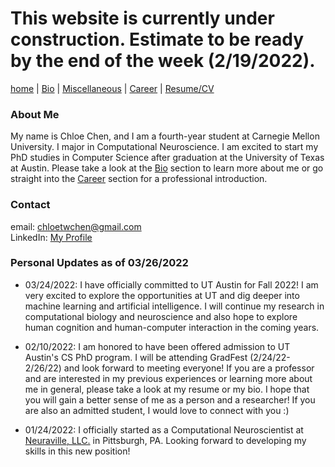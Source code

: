 # This website is currently under construction. Estimate to be ready by the end of the week (2/19/2022).

[home](index.md) | [Bio](bio.md) | [Miscellaneous](misc.md) | [Career](career.md) | [Resume/CV](assets/Chen_Chloe_resume.pdf)

### About Me
My name is Chloe Chen, and I am a fourth-year student at Carnegie Mellon University. I major in Computational Neuroscience. I am excited to start my PhD studies in Computer Science after graduation at the University of Texas at Austin. Please take a look at the [Bio](bio.md) section to learn more about me or go straight into the [Career](career.md) section for a professional introduction.

### Contact
email: [chloetwchen@gmail.com](mailto:chloetwchen@gmail.com)  
LinkedIn: [My Profile](https://www.linkedin.com/in/twc22/)

### Personal Updates as of 03/26/2022
- 03/24/2022: I have officially committed to UT Austin for Fall 2022! I am very excited to explore the opportunities at UT and dig deeper into machine learning and artificial intelligence. I will continue my research in computational biology and neuroscience and also hope to explore human cognition and human-computer interaction in the coming years.

- 02/10/2022: I am honored to have been offered admission to UT Austin's CS PhD program. I will be attending GradFest (2/24/22-2/26/22) and look forward to meeting everyone! If you are a professor and are interested in my previous experiences or learning more about me in general, please take a look at my resume or my bio. I hope that you will gain a better sense of me as a person and a researcher! If you are also an admitted student, I would love to connect with you :)

- 01/24/2022: I officially started as a Computational Neuroscientist at [Neuraville, LLC.](https://neuraville.com/) in Pittsburgh, PA. Looking forward to developing my skills in this new position!